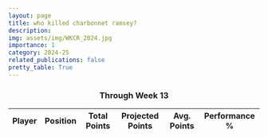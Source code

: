 ```yaml
---
layout: page
title: who killed charbonnet ramsey?
description:
img: assets/img/WKCR_2024.jpg
importance: 1
category: 2024-25
related_publications: false
pretty_table: True
---
```


### <center> Through Week 13 </center>

<table 
 data-click-to-select="true"
 data-height="1050"
 data-search="false"
 data-toggle="table"
 data-url="{{ "/assets/json/team_rosters/WKCR_2024.json"}}">
 <thead>
   <tr>
     <th data-field="player_name" data-halign="left" data-align="left" data-sortable="true">Player</th>
     <th data-field="pos" data-halign="center" data-align="center" data-sortable="true">Position</th>
     <th data-field="total_points" data-halign="center" data-align="center" data-sortable="true">Total Points</th>
     <th data-field="proj_points" data-halign="center" data-align="center" data-sortable="true">Projected Points</th>
     <th data-field="avg_points" data-halign="center" data-align="center" data-sortable="true">Avg. Points</th>
     <th data-field="pct_perform" data-halign="center" data-align="center" data-sortable="true">Performance %</th>
   </tr>
 </thead>
</table>

